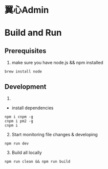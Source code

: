 # 翼心Admin

# Build and Run

## Prerequisites

1. make sure you have node.js && npm installed
```
brew install node
```

## Development
1.
- install dependencies
```
npm i cnpm -g
cnpm i pm2 -g
cnpm i
```
2. Start monitoring file changes & developing
```
npm run dev
```
3. Build all locally
```
npm run clean && npm run build
```

